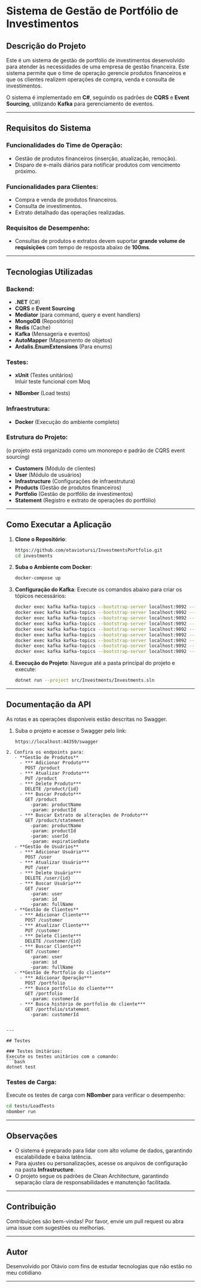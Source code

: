 # Sistema de Gestão de Portfólio de Investimentos

## Descrição do Projeto

Este é um sistema de gestão de portfólio de investimentos desenvolvido para atender às necessidades de uma empresa de gestão financeira. Este sistema permite que o time de operação gerencie produtos financeiros e que os clientes realizem operações de compra, venda e consulta de investimentos.

O sistema é implementado em **C#**, seguindo os padrões de **CQRS** e **Event Sourcing**, utilizando **Kafka** para gerenciamento de eventos.&#x20;

---

## Requisitos do Sistema

### Funcionalidades do Time de Operação:

- Gestão de produtos financeiros (inserção, atualização, remoção).
- Disparo de e-mails diários para notificar produtos com vencimento próximo.

### Funcionalidades para Clientes:

- Compra e venda de produtos financeiros.
- Consulta de investimentos.
- Extrato detalhado das operações realizadas.

### Requisitos de Desempenho:

- Consultas de produtos e extratos devem suportar **grande volume de requisições** com tempo de resposta abaixo de **100ms**.

---

## Tecnologias Utilizadas

### Backend:

- **.NET** (C#)
- **CQRS** e **Event Sourcing**
- **Mediator** (para command, query e event handlers)
- **MongoDB** (Repositório)
- **Redis** (Cache)
- **Kafka** (Mensageria e eventos)
- **AutoMapper** (Mapeamento de objetos)
- **Ardalis.EnumExtensions** (Para enums)

### Testes:

- **xUnit** (Testes unitários)\
  Inluir teste funcional com Moq

- **NBomber** (Load tests)

### Infraestrutura:

- **Docker** (Execução do ambiente completo)

### Estrutura do Projeto:

&#x20;(o projeto está organizado como um monorepo e padrão de CQRS event sourcing)

- **Customers** (Módulo de clientes)
- **User** (Módulo de usuários)
- **Infrastructure** (Configurações de infraestrutura)
- **Products** (Gestão de produtos financeiros)
- **Portfolio** (Gestão de portfólio de investimentos)
- **Statement** (Registro e extrato de operações do portfólio)

---

## Como Executar a Aplicação

1. **Clone o Repositório**:

   ```bash
   https://github.com/otaviotursi/InvestmentsPortfolio.git
   cd investments
   ```

2. **Suba o Ambiente com Docker**:

   ```bash
   docker-compose up
   ```

3. **Configuração do Kafka**: Execute os comandos abaixo para criar os tópicos necessários:

   ```bash
   docker exec kafka kafka-topics --bootstrap-server localhost:9092 --create --topic investment-purchased --partitions 3 --replication-factor 1
   docker exec kafka kafka-topics --bootstrap-server localhost:9092 --create --topic investment-sold --partitions 3 --replication-factor 1
   docker exec kafka kafka-topics --bootstrap-server localhost:9092 --create --topic product-inserted --partitions 3 --replication-factor 1
   docker exec kafka kafka-topics --bootstrap-server localhost:9092 --create --topic product-updated --partitions 3 --replication-factor 1
   docker exec kafka kafka-topics --bootstrap-server localhost:9092 --create --topic product-deleted --partitions 3 --replication-factor 1
   docker exec kafka kafka-topics --bootstrap-server localhost:9092 --create --topic product-expiry-notification --partitions 3 --replication-factor 1
   docker exec kafka kafka-topics --bootstrap-server localhost:9092 --create --topic insert-customer-portfolio-statement --partitions 3 --replication-factor 1
   docker exec kafka kafka-topics --bootstrap-server localhost:9092 --create --topic update-customer-portfolio --partitions 3 --replication-factor 1
   docker exec kafka kafka-topics --bootstrap-server localhost:9092 --create --topic delete-customer-portfolio --partitions 3 --replication-factor 1
   ```

4. **Execução do Projeto**: Navegue até a pasta principal do projeto e execute:

   ```bash
   dotnet run --project src/Investments/Investments.sln
   ```

---

## Documentação da API

As rotas e as operações disponíveis estão descritas no Swagger.

1. Suba o projeto e acesse o Swagger pelo link:
   ```
   https://localhost:44359/swagger
   ```



````
2. Confira os endpoints para:
   - **Gestão de Produtos**
     - *** Adicionar Produto***
       POST /product 
     - *** Atualizar Produto***
       PUT /product 
     - *** Delete Produto***
       DELETE /product/{id} 
     - *** Buscar Produto***
       GET /product
         -param: productName
         -param: productId
     - *** Buscar Extrato de alterações de Produto***
       GET /product/statement
         -param: productName
         -param: productId
         -param: userId
         -param: expirationDate
   - **Gestão de Usuários**
     - *** Adicionar Usuário***
       POST /user 
     - *** Atualizar Usuário***
       PUT /user 
     - *** Delete Usuário***
       DELETE /user/{id} 
     - *** Buscar Usuário***
       GET /user
         -param: user
         -param: id
         -param: fullName
   - **Gestão de Clientes**
     - *** Adicionar Cliente***
       POST /customer 
     - *** Atualizar Cliente***
       PUT /customer 
     - *** Delete Cliente***
       DELETE /customer/{id} 
     - *** Buscar Cliente***
       GET /customer
         -param: user
         -param: id
         -param: fullName
   - **Gestão de Portfolio do cliente**
     - *** Adicionar Operação***
       POST /portfolio 
     - *** Busca portfolio do cliente***
       GET /portfolio
         -param: customerId
     - *** Busca histório de portfolio do cliente***
       GET /portfolio/statement
         -param: customerId


---

## Testes

### Testes Unitários:
Execute os testes unitários com o comando:
```bash
dotnet test
````



### Testes de Carga:

Execute os testes de carga com **NBomber** para verificar o desempenho:

```bash
cd tests/LoadTests
nbomber run
```

---

## Observações

- O sistema é preparado para lidar com alto volume de dados, garantindo escalabilidade e baixa latência.
- Para ajustes ou personalizações, acesse os arquivos de configuração na pasta **Infrastructure**.
- O projeto segue os padrões de Clean Architecture, garantindo separação clara de responsabilidades e manutenção facilitada.

---

## Contribuição

Contribuições são bem-vindas! Por favor, envie um pull request ou abra uma issue com sugestões ou melhorias.

---

## Autor

Desenvolvido por Otávio com fins de estudar tecnologias que não estão no meu cotidiano

---

##
